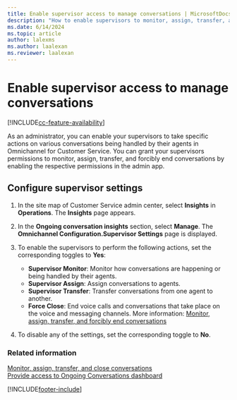 ```yaml
---
title: Enable supervisor access to manage conversations | MicrosoftDocs
description: "How to enable supervisors to monitor, assign, transfer, and close conversations in the Customer Service admin center app."
ms.date: 6/14/2024
ms.topic: article
author: lalexms
ms.author: laalexan
ms.reviewer: laalexan
---
```


# Enable supervisor access to manage conversations

[!INCLUDE[cc-feature-availability](../../includes/cc-feature-availability.md)]


As an administrator, you can enable your supervisors to take specific actions on various conversations being handled by their agents in Omnichannel for Customer Service. You can grant your supervisors permissions to monitor, assign, transfer, and forcibly end conversations by enabling the respective permissions in the admin app.

## Configure supervisor settings

1. In the site map of Customer Service admin center, select **Insights** in **Operations**. The **Insights** page appears.
1. In the **Ongoing conversation insights** section, select **Manage**. The **Omnichannel Configuration.Supervisor Settings** page is displayed.

2. To enable the supervisors to perform the following actions, set the corresponding toggles to **Yes**:
    - **Supervisor Monitor**: Monitor how conversations are happening or being handled by their agents.
    - **Supervisor Assign**: Assign conversations to agents.
    - **Supervisor Transfer**: Transfer conversations from one agent to another.
    - **Force Close**: End voice calls and conversations that take place on the voice and messaging channels. More information: [Monitor, assign, transfer, and forcibly end conversations](../use/monitor-conversations.md#end-conversations-forcibly)

3. To disable any of the settings, set the corresponding toggle to **No**.

### Related information

[Monitor, assign, transfer, and close conversations](../use/monitor-conversations.md)  
[Provide access to Ongoing Conversations dashboard](configure-ongoing-conversations-dashbaord.md)  

[!INCLUDE[footer-include](../../includes/footer-banner.md)]
